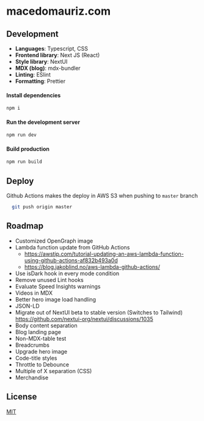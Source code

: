# macedomauriz.com

## Development

- **Languages**: Typescript, CSS
- **Frontend library**: Next JS (React)
- **Style library**: NextUI
- **MDX (blog)**: mdx-bundler
- **Linting**: ESlint
- **Formatting**: Prettier

#### Install dependencies

```bash
npm i
```

#### Run the development server

```bash
npm run dev
```

#### Build production

```bash
npm run build
```

## Deploy

Github Actions makes the deploy in AWS S3 when pushing to `master` branch

```bash
  git push origin master
```

## Roadmap

- Customized OpenGraph image
- Lambda function update from GitHub Actions
  - https://awstip.com/tutorial-updating-an-aws-lambda-function-using-github-actions-af832b493a0d
  - https://blog.jakoblind.no/aws-lambda-github-actions/
- Use isDark hook in every mode condition
- Remove unused Lint hooks
- Evaluate Speed Insights warnings
- Videos in MDX
- Better hero image load handling
- JSON-LD
- Migrate out of NextUI beta to stable version (Switches to Tailwind) https://github.com/nextui-org/nextui/discussions/1035
- Body content separation
- Blog landing page
- Non-MDX-table test
- Breadcrumbs
- Upgrade hero image
- Code-title styles
- Throttle to Debounce
- Multiple of X separation (CSS)
- Merchandise

## License

[MIT](https://choosealicense.com/licenses/mit/)
